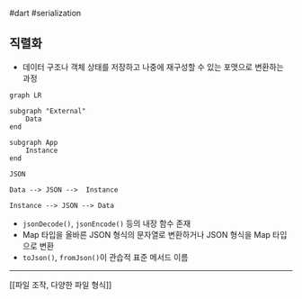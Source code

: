 #dart #serialization

## 직렬화
- 데이터 구조나 객체 상태를 저장하고 나중에 재구성할 수 있는 포맷으로 변환하는 과정

```mermaid
graph LR

subgraph "External"
	Data
end

subgraph App
	Instance
end

JSON

Data --> JSON -->  Instance

Instance --> JSON --> Data 
```

- `jsonDecode()`, `jsonEncode()` 등의 내장 함수 존재
- Map 타입을 올바른 JSON 형식의 문자열로 변환하거나 JSON 형식을 Map 타입으로 변환
- `toJson()`, `fromJson()`이 관습적 표준 메서드 이름

---
[[파일 조작, 다양한 파일 형식]]